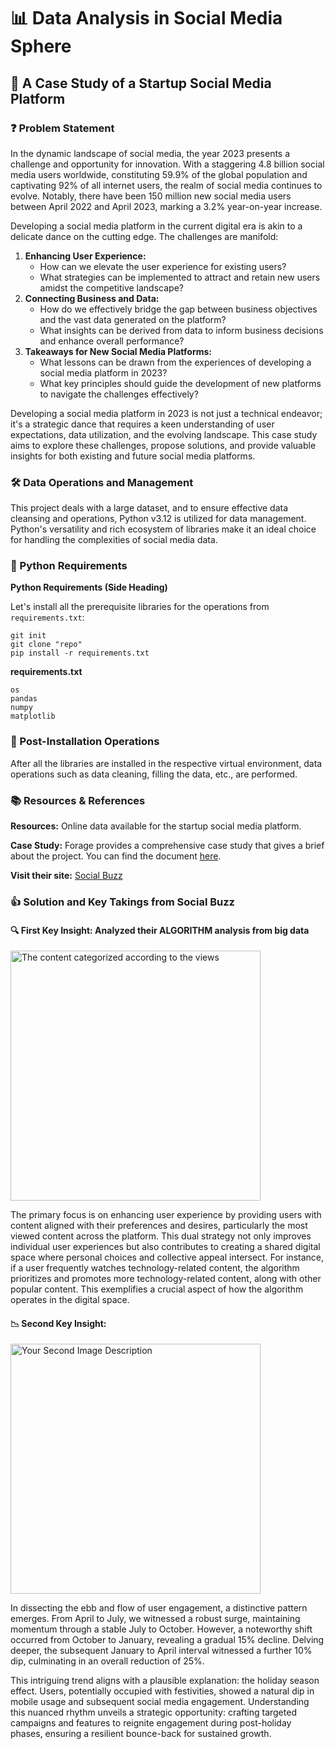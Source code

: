 <!-- Project Title and Subtitle -->
<h1>📊 Data Analysis in Social Media Sphere</h1>
<h2>🚀 A Case Study of a Startup Social Media Platform</h2>

<!-- Problem Statement -->
<h3>❓ Problem Statement</h3>

<p>In the dynamic landscape of social media, the year 2023 presents a challenge and opportunity for innovation. With a staggering 4.8 billion social media users worldwide, constituting 59.9% of the global population and captivating 92% of all internet users, the realm of social media continues to evolve. Notably, there have been 150 million new social media users between April 2022 and April 2023, marking a 3.2% year-on-year increase.</p>

<p>Developing a social media platform in the current digital era is akin to a delicate dance on the cutting edge. The challenges are manifold:</p>

<ol>
  <li><strong>Enhancing User Experience:</strong>
    <ul>
      <li>How can we elevate the user experience for existing users?</li>
      <li>What strategies can be implemented to attract and retain new users amidst the competitive landscape?</li>
    </ul>
  </li>
  <li><strong>Connecting Business and Data:</strong>
    <ul>
      <li>How do we effectively bridge the gap between business objectives and the vast data generated on the platform?</li>
      <li>What insights can be derived from data to inform business decisions and enhance overall performance?</li>
    </ul>
  </li>
  <li><strong>Takeaways for New Social Media Platforms:</strong>
    <ul>
      <li>What lessons can be drawn from the experiences of developing a social media platform in 2023?</li>
      <li>What key principles should guide the development of new platforms to navigate the challenges effectively?</li>
    </ul>
  </li>
</ol>

<p>Developing a social media platform in 2023 is not just a technical endeavor; it's a strategic dance that requires a keen understanding of user expectations, data utilization, and the evolving landscape. This case study aims to explore these challenges, propose solutions, and provide valuable insights for both existing and future social media platforms.</p>

<!-- Data Operations and Management -->
<h3>🛠️ Data Operations and Management</h3>

<p>This project deals with a large dataset, and to ensure effective data cleansing and operations, Python v3.12 is utilized for data management. Python's versatility and rich ecosystem of libraries make it an ideal choice for handling the complexities of social media data.</p>

<!-- Python Requirements -->
<h3>🐍 Python Requirements</h3>

<p><strong>Python Requirements (Side Heading)</strong></p>

<p>Let's install all the prerequisite libraries for the operations from <code>requirements.txt</code>:</p>

<pre>
<code>git init
git clone "repo"
pip install -r requirements.txt</code>
</pre>

<p><strong>requirements.txt</strong></p>

<pre>
<code>os
pandas
numpy
matplotlib</code>
</pre>

<!-- Post-Installation Operations -->
<h3>🚀 Post-Installation Operations</h3>

<p>After all the libraries are installed in the respective virtual environment, data operations such as data cleaning, filling the data, etc., are performed.</p>

<!-- Resources & References -->
<h3>📚 Resources & References</h3>

<p><strong>Resources:</strong> Online data available for the startup social media platform.</p>

<p><strong>Case Study:</strong> Forage provides a comprehensive case study that gives a brief about the project. You can find the document <a href="https://cdn.theforage.com/vinternships/companyassets/T6kdcdKSTfg2aotxT/MsAqi7SNLKw3C6LAr/1664296994014/Data_Analytics%20Client%20Brief.pdf" target="_blank">here</a>.</p>

<p><strong>Visit their site:</strong> <a href="https://www.socialbuzz.ro/" target="_blank">Social Buzz</a></p>

<!-- Solution and Key Takings -->
<h3>👍 Solution and Key Takings from Social Buzz</h3>

<!-- First Key Insight -->
<h4>🔍 First Key Insight: Analyzed their ALGORITHM analysis from big data</h4>

<img src="https://i.ibb.co/w6c3MWf/your-image.jpg" alt="The content categorized according to the views" width="400" />

<p>The primary focus is on enhancing user experience by providing users with content aligned with their preferences and desires, particularly the most viewed content across the platform. This dual strategy not only improves individual user experiences but also contributes to creating a shared digital space where personal choices and collective appeal intersect. For instance, if a user frequently watches technology-related content, the algorithm prioritizes and promotes more technology-related content, along with other popular content. This exemplifies a crucial aspect of how the algorithm operates in the digital space.</p>

<!-- Second Key Insight -->
<h4>📉 Second Key Insight:</h4>

<img src="https://i.postimg.cc/5j73Jnn7/your-second-image.jpg" alt="Your Second Image Description" width="400" />

<p>In dissecting the ebb and flow of user engagement, a distinctive pattern emerges. From April to July, we witnessed a robust surge, maintaining momentum through a stable July to October. However, a noteworthy shift occurred from October to January, revealing a gradual 15% decline. Delving deeper, the subsequent January to April interval witnessed a further 10% dip, culminating in an overall reduction of 25%.</p>

<p>This intriguing trend aligns with a plausible explanation: the holiday season effect. Users, potentially occupied with festivities, showed a natural dip in mobile usage and subsequent social media engagement. Understanding this nuanced rhythm unveils a strategic opportunity: crafting targeted campaigns and features to reignite engagement during post-holiday phases, ensuring a resilient bounce-back for sustained growth.</p>


